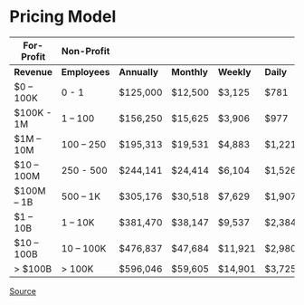 # Pricing Model

| For-Profit      | Non-Profit  |             |               |              |             |              |    
| -----------     | ----------- | ----------- | -----------   | -----------  | ----------- | -----------  |
| **Revenue** | **Employees** | **Annually** | **Monthly** | **Weekly** | **Daily** | **Hourly** | 
| $0 – 100K    | 0 - 1   | $125,000	| $12,500 |	$3,125 |	$781	| $98 | 
| $100K - 1M         | 1 – 100   | $156,250 |	$15,625 |	$3,906 |	$977 |	$122 | 
| $1M – 10M         | 100 – 250   | $195,313 | $19,531 |	$4,883 |	$1,221 |	$153 |
| $10 – 100M         | 250 - 500   | $244,141	| $24,414	 | $6,104 | 	$1,526	| $191 | 
| $100M – 1B         | 500 – 1K   | $305,176 |	$30,518	| $7,629	| $1,907 | $238 |
| $1 – 10B         | 1 – 10K   | $381,470	| $38,147 |	$9,537	| $2,384	| $298 |
| $10 – 100B         | 10 – 100K   | $476,837	| $47,684 |	$11,921 |	$2,980 |	$373 | 
| > $100B         | > 100K   | $596,046	| $59,605 |	$14,901 |	$3,725	| $466 |

[Source](https://docs.google.com/spreadsheets/d/1ZHyEcFJ-AKKE9wbEUAixX5UE6YkRfnkTasb070NWwPQ/edit?usp=sharing)
